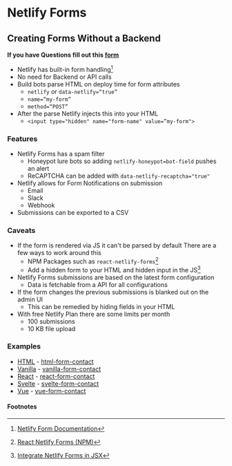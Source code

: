 # Netlify Forms
## Creating Forms Without a Backend

**If you have Questions fill out this [form](https://www.pages.ktolliver.org/questions.html)**

- Netlify has built-in form handling[^1]
- No need for Backend or API calls
- Build bots parse HTML on deploy time for form attributes
  + `netlify` or `data-netlify=“true”`
  + `name=“my-form”`
  + `method=“POST”`
- After the parse Netlify injects this into your HTML
  + `<input type="hidden" name="form-name" value=”my-form">`

### Features

- Netlify Forms has a spam filter
  + Honeypot lure bots so adding `netlify-honeypot=bot-field` pushes an alert
  + ReCAPTCHA can be added with `data-netlify-recaptcha="true"` 
- Netlify allows for Form Notifications on submission  
  + Email
  + Slack
  + Webhook
- Submissions can be exported to a CSV

### Caveats

- If the form is rendered via JS it can't be parsed by default 
  There are a few ways to work around this 
  + NPM Packages such as `react-netlify-forms`[^2]
  + Add a hidden form to your HTML and hidden input in the JS[^3]
- Netlify Forms submissions are based on the latest form configuration
  + Data is fetchable from a API for all configurations
- If the form changes the previous submissions is blanked out on the admin UI
  + This can be remedied by hiding fields in your HTML 
- With free Netlify Plan there are some limits per month
  + 100 submissions 
  + 10 KB file upload

### Examples

- [HTML](./html/) - [html-form-contact](https://kctolli-html-form-contact.netlify.app)
- [Vanilla](./vanilla/) - [vanilla-form-contact](https://kctolli-vanilla-form-contact.netlify.app)
- [React](./react/) - [react-form-contact](https://kctolli-react-form-contact.netlify.app)
- [Svelte](./svelte/) - [svelte-form-contact](https://kctolli-svelte-form-contact.netlify.app)
- [Vue](./vue/) - [vue-form-contact](https://kctolli-vue-form-contact.netlify.app)

#### Footnotes

[^1]: [Netlify Form Documentation](https://docs.netlify.com/forms/setup/)
[^2]: [React Netlify Forms (NPM)](https://www.npmjs.com/package/react-netlify-forms)
[^3]: [Integrate Netlify Forms in JSX](https://www.netlify.com/blog/2017/07/20/how-to-integrate-netlifys-form-handling-in-a-react-app/)

